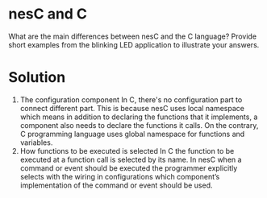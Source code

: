 # nesC and C
What are the main differences between nesC and the C language? Provide short examples from the blinking LED application to illustrate your answers.

# Solution
1. The configuration component
   In C, there's no configuration part to connect different part. This is because nesC uses local namespace which means in addition to declaring the functions that it implements, a component also needs to declare the functions it calls. On the contrary, C programming language uses global namespace for functions and variables.
2. How functions to be executed is selected
   In C the function to be executed at a function call is selected by its name. In nesC when a command or event should be executed the programmer explicitly selects with the wiring in configurations which component’s implementation of the command or event should be used.
